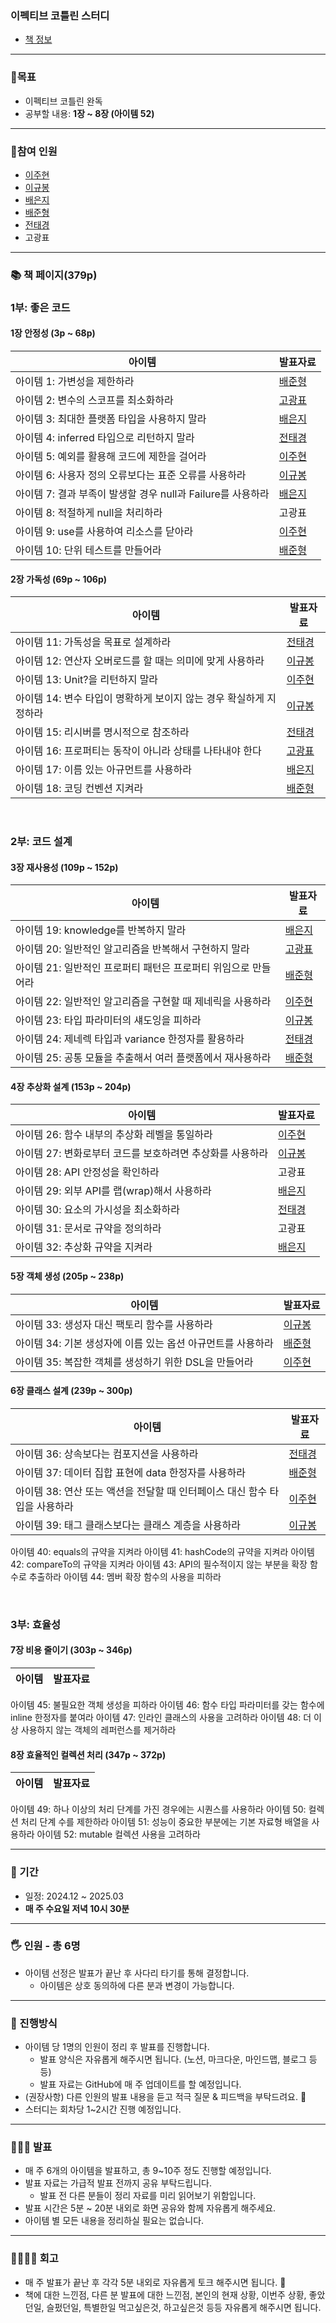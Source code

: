 ### 이펙티브 코틀린 스터디
- [책 정보](https://www.yes24.com/Product/Goods/106225986)

---

### **🎯목표**

- 이펙티브 코틀린 완독
- 공부할 내용: **1장 ~ 8장 (아이템 52)**

---

### **👥참여 인원**
- [이주현](https://github.com/JuHyun419)
- [이규봉](https://github.com/bong01)
- [배은지](https://github.com/bae-st)
- [배준형](https://github.com/Iwillbeagood)
- [전태경](https://github.com/ctk03272)
- 고광표

---

### **📚 책 페이지(379p)**

### 1부: 좋은 코드
#### 1장 안정성 (3p ~ 68p)
  
| 아이템 | 발표자료 |
| --- | --- |
아이템 1: 가변성을 제한하라 | [배준형](https://everyday-develop-myself.tistory.com/m/368)
아이템 2: 변수의 스코프를 최소화하라 | [고광표](https://www.notion.so/2-1595b72def4d805c8afff84c445c9891?pvs=4)
아이템 3: 최대한 플랫폼 타입을 사용하지 말라 | [배은지](https://create-something-from-nothing.tistory.com/521)
아이템 4: inferred 타입으로 리턴하지 말라 | [전태경](https://devchun01.notion.site/4-inferredType-15884e90f126803ca9a6fd0f0a0f7dc5)
아이템 5: 예외를 활용해 코드에 제한을 걸어라 | [이주현](https://zzang9haha.notion.site/5-15dc0385d36e80bc9258d08e81c2d682?pvs=4)
아이템 6: 사용자 정의 오류보다는 표준 오류를 사용하라 | [이규봉](https://bong01.notion.site/6-719418deb3cc4754ab9fdbda87a322b2?pvs=4)
아이템 7: 결과 부족이 발생할 경우 null과 Failure를 사용하라 | [배은지](https://create-something-from-nothing.tistory.com/525)
아이템 8: 적절하게 null을 처리하라 | 고광표
아이템 9: use를 사용하여 리소스를 닫아라 | [이주현](https://zzang9haha.notion.site/9-use-164c0385d36e802ea607d1e8ebf48375?pvs=4)
아이템 10: 단위 테스트를 만들어라 | [배준형](https://everyday-develop-myself.tistory.com/371)


#### 2장 가독성 (69p ~ 106p)
| 아이템 | 발표자료 |
| --- | --- |
아이템 11: 가독성을 목표로 설계하라 | [전태경](https://devchun01.notion.site/11-16a84e90f12680d9a04bcea2d1c97830?pvs=4)
아이템 12: 연산자 오버로드를 할 때는 의미에 맞게 사용하라 | [이규봉](https://bong01.notion.site/12-169cd120dfd280179cb3e5d38ef4f2c7?pvs=4)
아이템 13: Unit?을 리턴하지 말라 | [이주현](https://zzang9haha.notion.site/13-Unit-171c0385d36e80a2bdaeda894bd9983b?pvs=4)
아이템 14: 변수 타입이 명확하게 보이지 않는 경우 확실하게 지정하라 | [이규봉](https://bong01.notion.site/14-175cd120dfd2809982eceab50f197a0a?pvs=4)
아이템 15: 리시버를 명시적으로 참조하라 | [전태경](https://devchun01.notion.site/13-17584e90f12680d883a6fd460b0fe852?pvs=4)
아이템 16: 프로퍼티는 동작이 아니라 상태를 나타내야 한다 | [고광표](https://olivine-legal-fa6.notion.site/16-1755b72def4d80a18017ebdf7772ea8f?pvs=4)
아이템 17: 이름 있는 아규먼트를 사용하라 | [배은지](https://create-something-from-nothing.tistory.com/537)
아이템 18: 코딩 컨벤션 지켜라 | [배준형](https://everyday-develop-myself.tistory.com/373)

<br/>
 
### 2부: 코드 설계  
#### 3장 재사용성 (109p ~ 152p)
| 아이템 | 발표자료 |
| --- | --- |
아이템 19: knowledge를 반복하지 말라 | [배은지](https://create-something-from-nothing.tistory.com/540)
아이템 20: 일반적인 알고리즘을 반복해서 구현하지 말라 | [고광표](https://olivine-legal-fa6.notion.site/20-17c5b72def4d808ebf7ee64b1aa19a8b)
아이템 21: 일반적인 프로퍼티 패턴은 프로퍼티 위임으로 만들어라 | [배준형](https://everyday-develop-myself.tistory.com/375)
아이템 22: 일반적인 알고리즘을 구현할 때 제네릭을 사용하라 | [이주현](https://zzang9haha.notion.site/22-179c0385d36e80fdb258f43a528f500a)
아이템 23: 타입 파라미터의 섀도잉을 피하라 | [이규봉](https://bong01.notion.site/23-17ccd120dfd2805493ffe1daa7dc39ce?pvs=4)
아이템 24: 제네렉 타입과 variance 한정자를 활용하라 | [전태경](https://velog.io/@tony0327/%EC%A0%9C%EB%84%A4%EB%A6%AD-%ED%83%80%EC%9E%85%EA%B3%BC-Variance%EA%B3%B5%EB%B3%80%EC%84%B1%EA%B3%BC-%EB%B0%98%EA%B3%B5%EB%B3%80%EC%84%B1)
아이템 25: 공통 모듈을 추출해서 여러 플랫폼에서 재사용하라 | [배준형](https://everyday-develop-myself.tistory.com/378)

#### 4장 추상화 설계 (153p ~ 204p)
| 아이템 | 발표자료 |
| --- | --- |
아이템 26: 함수 내부의 추상화 레벨을 통일하라 | [이주현](https://zzang9haha.notion.site/26-180c0385d36e8011b88dd24b59f6c175?pvs=4)
아이템 27: 변화로부터 코드를 보호하려면 추상화를 사용하라 | [이규봉](https://bong01.notion.site/27-183cd120dfd28016841cd9a92594d89e)
아이템 28: API 안정성을 확인하라 | 고광표
아이템 29: 외부 API를 랩(wrap)해서 사용하라 | [배은지](https://create-something-from-nothing.tistory.com/552)
아이템 30: 요소의 가시성을 최소화하라 | [전태경](https://devchun01.notion.site/19184e90f1268079a9aacbaeb14532f4)
아이템 31: 문서로 규약을 정의하라 | 고광표
아이템 32: 추상화 규약을 지켜라 | [배은지](https://create-something-from-nothing.tistory.com/557)

#### 5장 객체 생성 (205p ~ 238p)
| 아이템 | 발표자료 |
| --- | --- |
아이템 33: 생성자 대신 팩토리 함수를 사용하라 | [이규봉](https://bong01.notion.site/33-191cd120dfd280e7b2e4c9372359d7f7)
아이템 34: 기본 생성자에 이름 있는 옵션 아규먼트를 사용하라 | [배준형](https://everyday-develop-myself.tistory.com/380)
아이템 35: 복잡한 객체를 생성하기 위한 DSL을 만들어라 | [이주현](https://zzang9haha.notion.site/35-DSL-18fc0385d36e8056ab89c5ec54dc7e03)

#### 6장 클래스 설계 (239p ~ 300p)
| 아이템 | 발표자료 |
| --- | --- |
아이템 36: 상속보다는 컴포지션을 사용하라 | [전태경](https://devchun01.notion.site/19884e90f12680598347e6d7e5393139)
아이템 37: 데이터 집합 표현에 data 한정자를 사용하라 | [배준형](https://everyday-develop-myself.tistory.com/383)
아이템 38: 연산 또는 액션을 전달할 때 인터페이스 대신 함수 타입을 사용하라 | [이주현](https://zzang9haha.notion.site/38-195c0385d36e80f2b836efcfef9f88e6)
아이템 39: 태그 클래스보다는 클래스 계층을 사용하라 | [이규봉](https://bong01.notion.site/39-198cd120dfd280a79e30f0bc7f9f9e54)
아이템 40: equals의 규약을 지켜라
아이템 41: hashCode의 규약을 지켜라
아이템 42: compareTo의 규약을 지켜라
아이템 43: API의 필수적이지 않는 부분을 확장 함수로 추출하라
아이템 44: 멤버 확장 함수의 사용을 피하라

<br/>

### 3부: 효율성
#### 7장 비용 줄이기 (303p ~ 346p)
| 아이템 | 발표자료 |
| --- | --- |
아이템 45: 불필요한 객체 생성을 피하라
아이템 46: 함수 타입 파라미터를 갖는 함수에 inline 한정자를 붙여라
아이템 47: 인라인 클래스의 사용을 고려하라
아이템 48: 더 이상 사용하지 않는 객체의 레퍼런스를 제거하라
#### 8장 효율적인 컬렉션 처리 (347p ~ 372p)
| 아이템 | 발표자료 |
| --- | --- |
아이템 49: 하나 이상의 처리 단계를 가진 경우에는 시퀀스를 사용하라
아이템 50: 컬렉션 처리 단계 수를 제한하라
아이템 51: 성능이 중요한 부분에는 기본 자료형 배열을 사용하라
아이템 52: mutable 컬렉션 사용을 고려하라

---

### **📆  기간**

- 일정: 2024.12 ~ 2025.03
- **매 주 수요일 저녁 10시 30분**

---

### **🖐 인원 - 총 6명**

- 아이템 선정은 발표가 끝난 후 사다리 타기를 통해 결정합니다.
    - 아이템은 상호 동의하에 다른 분과 변경이 가능합니다.

---

### **📜 진행방식**

- 아이템 당 1명의 인원이 정리 후 발표를 진행합니다.
    - 발표 양식은 자유롭게 해주시면 됩니다. (노션, 마크다운, 마인드맵, 블로그 등등)
    - 발표 자료는 GitHub에 매 주 업데이트를 할 예정입니다.
- (권장사항) 다른 인원의 발표 내용을 듣고 적극 질문 & 피드백을 부탁드려요. 🙌
- 스터디는 회차당 1~2시간 진행 예정입니다.

---

### **👩🏻‍🏫  발표**

- 매 주 6개의 아이템을 발표하고, 총 9~10주 정도 진행할 예정입니다.
- 발표 자료는 가급적 발표 전까지 공유 부탁드립니다.
    - 발표 전 다른 분들이 정리 자료를 미리 읽어보기 위함입니다.
- 발표 시간은 5분 ~ 20분 내외로 화면 공유와 함께 자유롭게 해주세요.
- 아이템 별 모든 내용을 정리하실 필요는 없습니다.

---

### **👨‍👩‍👧‍👦 회고**

- 매 주 발표가 끝난 후 각각 5분 내외로 자유롭게 토크 해주시면 됩니다. 🙂
- 책에 대한 느낀점, 다른 분 발표에 대한 느낀점, 본인의 현재 상황, 이번주 상황, 좋았던일, 슬펐던일, 특별한일 먹고싶은것, 하고싶은것 등등 자유롭게 해주시면 됩니다.

